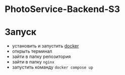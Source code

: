 # PhotoService-Backend-S3

# Запуск
- установить и запустить [docker](https://docs.docker.com/engine/install/)
- открыть терминал
- зайти в папку репозитория
- зайти в папку `nginx`
- запустить команду `docker compose up`
